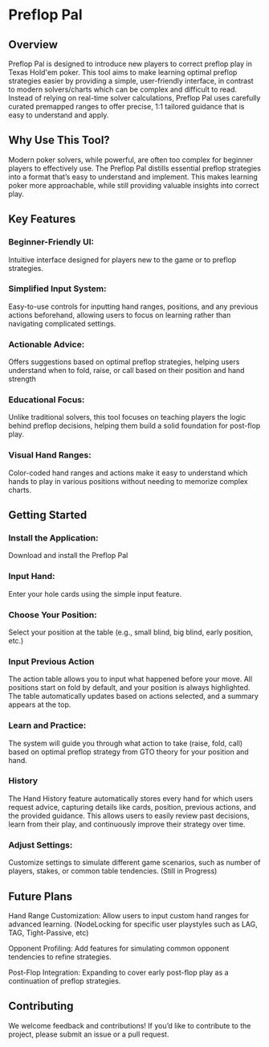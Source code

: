 # Preflop Pal

## Overview

Preflop Pal is designed to introduce new players to correct preflop play in Texas Hold'em poker. This tool aims to make learning optimal preflop strategies easier by providing a simple, user-friendly interface, in contrast to modern solvers/charts which can be complex and difficult to read. Instead of relying on real-time solver calculations, Preflop Pal uses carefully curated premapped ranges to offer precise, 1:1 tailored guidance that is easy to understand and apply.

## Why Use This Tool?

Modern poker solvers, while powerful, are often too complex for beginner players to effectively use. The Preflop Pal distills essential preflop strategies into a format that’s easy to understand and implement. This makes learning poker more approachable, while still providing valuable insights into correct play.

## Key Features

### Beginner-Friendly UI: 
Intuitive interface designed for players new to the game or to preflop strategies.

### Simplified Input System: 
Easy-to-use controls for inputting hand ranges, positions, and any previous actions beforehand, allowing users to focus on learning rather than navigating complicated settings.

### Actionable Advice: 
Offers suggestions based on optimal preflop strategies, helping users understand when to fold, raise, or call based on their position and hand strength

### Educational Focus: 
Unlike traditional solvers, this tool focuses on teaching players the logic behind preflop decisions, helping them build a solid foundation for post-flop play.

### Visual Hand Ranges: 
Color-coded hand ranges and actions make it easy to understand which hands to play in various positions without needing to memorize complex charts.


## Getting Started

### Install the Application: 
Download and install the Preflop Pal

### Input Hand: 
Enter your hole cards using the simple input feature.

### Choose Your Position: 
Select your position at the table (e.g., small blind, big blind, early position, etc.)

### Input Previous Action
The action table allows you to input what happened before your move. All positions start on fold by default, and your position is always highlighted. The table automatically updates based on actions selected, and a summary appears at the top.

### Learn and Practice: 
The system will guide you through what action to take (raise, fold, call) based on optimal preflop strategy from GTO theory for your position and hand.

### History
The Hand History feature automatically stores every hand for which users request advice, capturing details like cards, position, previous actions, and the provided guidance. This allows users to easily review past decisions, learn from their play, and continuously improve their strategy over time.

### Adjust Settings: 
Customize settings to simulate different game scenarios, such as number of players, stakes, or common table tendencies. (Still in Progress)

## Future Plans

Hand Range Customization: Allow users to input custom hand ranges for advanced learning. (NodeLocking for specific user playstyles such as LAG, TAG, Tight-Passive, etc)

Opponent Profiling: Add features for simulating common opponent tendencies to refine strategies.

Post-Flop Integration: Expanding to cover early post-flop play as a continuation of preflop strategies.

## Contributing

We welcome feedback and contributions! If you’d like to contribute to the project, please submit an issue or a pull request.
